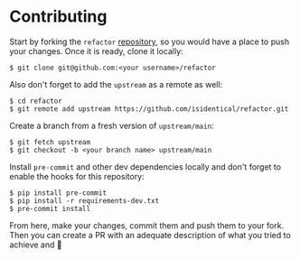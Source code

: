 # Contributing

Start by forking the `refactor` [repository](https://github.com/isidentical/refactor), so you would have a place to push your changes. Once it is ready, clone it locally:

```console
$ git clone git@github.com:<your username>/refactor
```

Also don't forget to add the `upstream` as a remote as well:

```console
$ cd refactor
$ git remote add upstream https://github.com/isidentical/refactor.git
```

Create a branch from a fresh version of `upstream/main`:

```console
$ git fetch upstream
$ git checkout -b <your branch name> upstream/main
```

Install `pre-commit` and other dev dependencies locally and don't forget to enable the hooks for this repository:

```console
$ pip install pre-commit
$ pip install -r requirements-dev.txt
$ pre-commit install
```

From here, make your changes, commit them and push them to your fork. Then you can create a PR with an adequate description of what you tried to achieve and 🥳
